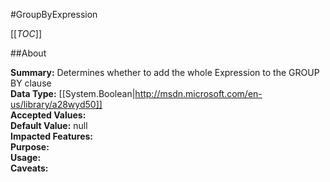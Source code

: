 #GroupByExpression

[[_TOC_]]

##About

**Summary:**  Determines whether to add the whole Expression to the GROUP BY clause   
**Data Type:** [[System.Boolean|http://msdn.microsoft.com/en-us/library/a28wyd50]]  
**Accepted Values:**   
**Default Value:** null  
**Impacted Features:**   
**Purpose:**   
**Usage:**   
**Caveats:**   

